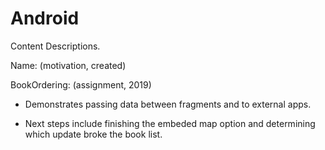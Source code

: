 # Android
Content Descriptions.

Name: (motivation, created)

BookOrdering: (assignment, 2019)

- Demonstrates passing data between fragments and to external apps.

- Next steps include finishing the embeded map option and determining which update broke the book list.
